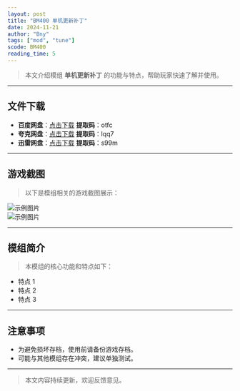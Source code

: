 ```yaml
---
layout: post
title: "BM400 单机更新补丁"
date: 2024-11-21
author: "Bny"
tags: ["mod", "tune"]
scode: BM400
reading_time: 5
---
```


> 本文介绍模组 **单机更新补丁** 的功能与特点，帮助玩家快速了解并使用。

---





## 文件下载
- **百度网盘**：[点击下载](https://pan.baidu.com/s/17PB7VcUKk9rMUbSEjC6JtQ?pwd=otfc)  **提取码**：otfc  
- **夸克网盘**：[点击下载](https://pan.quark.cn/s/9d289dd19741?pwd=lqq7)  **提取码**：lqq7  
- **迅雷网盘**：[点击下载](https://pan.xunlei.com/s/VOCCbYK0FJhfcq0_ijHSiwYRA1?pwd=s99m)  **提取码**：s99m  

---

## 游戏截图
> 以下是模组相关的游戏截图展示：

![示例图片](https://example.com/screenshot1.jpg)  
![示例图片](https://example.com/screenshot2.jpg)

---

## 模组简介
> 本模组的核心功能和特点如下：
- 特点 1
- 特点 2
- 特点 3

---

## 注意事项
- 为避免损坏存档，使用前请备份游戏存档。
- 可能与其他模组存在冲突，建议单独测试。

---

> 本文内容持续更新，欢迎反馈意见。
